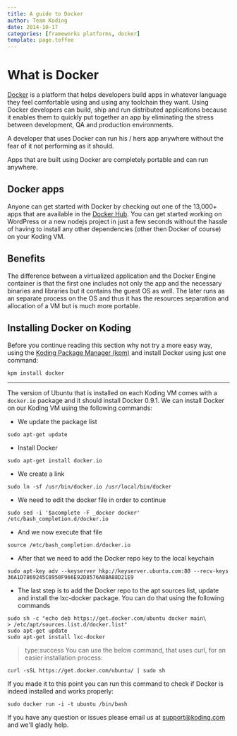```yaml
---
title: A guide to Docker
author: Team Koding
date: 2014-10-17
categories: [frameworks platforms, docker]
template: page.toffee
---
```


# What is Docker

[Docker][docker] is a platform that helps developers build apps in whatever language they feel comfortable using and using any toolchain they want. Using Docker developers can build, ship and run distributed applications because it enables them to quickly put together an app by eliminating the stress between development, QA and production environments.

A developer that uses Docker can run his / hers app anywhere without the fear of it not performing as it should.

Apps that are built using Docker are completely portable and can run anywhere.

## Docker apps

Anyone can get started with Docker by checking out one of the 13,000+ apps that are available in the [Docker Hub][hub]. You can get started working on WordPress or a new nodejs project in just a few seconds without the hassle of having to install any other dependencies (other then Docker of course) on your Koding VM.

## Benefits

The difference between a virtualized application and the Docker Engine container is that the first one includes not only the app and the necessary binaries and libraries but it contains the guest OS as well. The later runs as an separate process on the OS and thus it has the resources separation and allocation of a VM but is much more portable.

## Installing Docker on Koding

Before you continue reading this section why not try a more easy way, using the [Koding Package Manager (kpm)](http://learn.koding.com/guides/getting-started-kpm/) and install Docker using just one command:

```
kpm install docker
```

***

The version of Ubuntu that is installed on each Koding VM comes with a `docker.io` package and it should install Docker 0.9.1. 
We can install Docker on our Koding VM using the following commands:

* We update the package list

```
sudo apt-get update
```

* Install Docker

```
sudo apt-get install docker.io
```

* We create a link 

```
sudo ln -sf /usr/bin/docker.io /usr/local/bin/docker
```

* We need to edit the docker file in order to continue

```
sudo sed -i '$acomplete -F _docker docker' /etc/bash_completion.d/docker.io
```

* And we now execute that file

```
source /etc/bash_completion.d/docker.io
```

* After that we need to add the Docker repo key to the local keychain

```
sudo apt-key adv --keyserver hkp://keyserver.ubuntu.com:80 --recv-keys 36A1D7869245C8950F966E92D8576A8BA88D21E9
```

* The last step is to add the Docker repo to the apt sources list, update and install the lxc-docker package. You can do that using the following commands

```
sudo sh -c "echo deb https://get.docker.com/ubuntu docker main\
> /etc/apt/sources.list.d/docker.list"
sudo apt-get update
sudo apt-get install lxc-docker
```

> type:success
> You can use the below command, that uses curl, for an easier installation process:

```
curl -sSL https://get.docker.com/ubuntu/ | sudo sh
```

If you made it to this point you can run this command to check if Docker is indeed installed and works properly:

```
sudo docker run -i -t ubuntu /bin/bash
```

If you have any question or issues please email us at support@koding.com and we'll gladly help.



[docker]: https://www.docker.com/
[hub]: https://registry.hub.docker.com/
